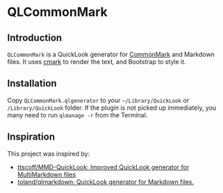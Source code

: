 # QLCommonMark

## Introduction

`QLCommonMark` is a QuickLook generator for [CommonMark](http://commonmark.org/) and Markdown files.  It uses [cmark](https://github.com/jgm/cmark) to render the text, and Bootstrap to style it.

## Installation

Copy `QLCommonMark.qlgenerator` to your `~/Library/QuickLook` or `/Library/QuickLook` folder.  If the plugin is not picked up immediately, you many need to run `qlmanage -r` from the Terminal.

## Inspiration

This project was inspired by:

- [ttscoff/MMD-QuickLook: Improved QuickLook generator for MultiMarkdown files](https://github.com/ttscoff/MMD-QuickLook)
- [toland/qlmarkdown: QuickLook generator for Markdown files.](https://github.com/toland/qlmarkdown)
